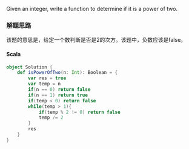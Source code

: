 Given an integer, write a function to determine if it is a power of two.

### 解题思路
该题的意思是，给定一个数判断是否是2的次方。该题中，负数应该是false。
#### Scala
```scala
object Solution {
    def isPowerOfTwo(n: Int): Boolean = {
        var res = true
        var temp = n
        if(n == 0) return false
        if(n == 1) return true
        if(temp < 0) return false
        while(temp > 1){
            if(temp % 2 != 0) return false
            temp /= 2
        }
        res
    }
}
```